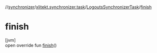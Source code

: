 //[synchronizer](../../../index.md)/[xlitekt.synchronizer.task](../index.md)/[LogoutsSynchronizerTask](index.md)/[finish](finish.md)

# finish

[jvm]\
open override fun [finish](finish.md)()
